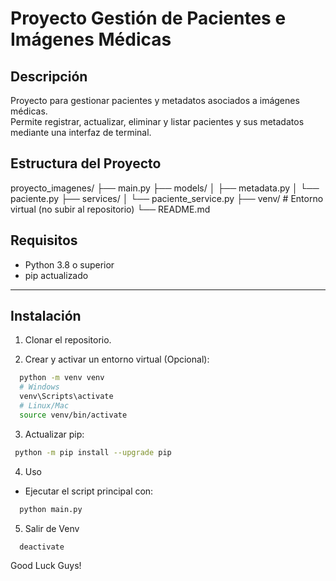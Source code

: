 # Proyecto Gestión de Pacientes e Imágenes Médicas

## Descripción

Proyecto para gestionar pacientes y metadatos asociados a imágenes médicas.  
Permite registrar, actualizar, eliminar y listar pacientes y sus metadatos mediante una interfaz de terminal.

## Estructura del Proyecto

proyecto_imagenes/
├── main.py
├── models/
│ ├── metadata.py
│ └── paciente.py
├── services/
│ └── paciente_service.py
├── venv/ # Entorno virtual (no subir al repositorio)
└── README.md

## Requisitos

- Python 3.8 o superior
- pip actualizado

---

## Instalación

1. Clonar el repositorio.

2. Crear y activar un entorno virtual (Opcional):

```bash
  python -m venv venv
  # Windows
  venv\Scripts\activate
  # Linux/Mac
  source venv/bin/activate
```

3. Actualizar pip:

```bash
 python -m pip install --upgrade pip
```

4. Uso

- Ejecutar el script principal con:

```bash
  python main.py
```

5. Salir de Venv

```bash
  deactivate
```

Good Luck Guys! 

